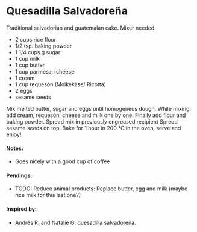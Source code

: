 # Quesadilla Salvadoreña
Traditional salvadorian and guatemalan cake.
Mixer needed. 

* 2 cups rice flour
* 1/2 tsp. baking powder
* 1 1/4 cups g sugar
* 1 cup milk
* 1 cup butter
* 1 cup parmesan cheese
* 1 cream
* 1 cup requesón (Molkekäse/ Ricotta)
* 2 eggs
* sesame seeds 

Mix melted butter, sugar and eggs until homogeneus dough. While mixing, add cream, requesón, cheese and milk one by one. Finally add flour and baking powder. Spread mix in previously engreased recipient Spread sesame seeds on top. Bake for 1 hour in 200 °C in the oven, serve and enjoy!

#### Notes: 
 * Goes nicely with a good cup of coffee

#### Pendings: 
* TODO: Reduce animal products: Replace butter, egg and milk (maybe rice milk for this last one?)

#### Inspired by: 
* Andrés R. and Natalie G. quesadilla salvadoreña.
